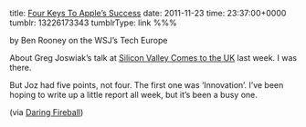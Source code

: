 title: [Four Keys To Apple’s Success](http://blogs.wsj.com/tech-europe/2011/11/18/four-keys-to-apples-success/)
date: 2011-11-23
time: 23:37:00+0000
tumblr: 13226173343
tumblrType: link
%%%

by Ben Rooney on the WSJ’s Tech Europe

About Greg Joswiak’s talk at [Silicon Valley Comes to the UK](http://svc2uk.com/) last week. I was there.

But Joz had five points, not four. The first one was ‘Innovation’. I’ve been hoping to write up a little report all week, but it’s been a busy one.

(via [Daring Fireball](http://daringfireball.net/linked/2011/11/22/joz))

